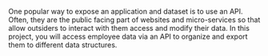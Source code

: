 One popular way to expose an application and dataset is to use an API. Often, they are the public facing part of websites and micro-services so that allow outsiders to interact with them access and modify their data. In this project, you will access employee data via an API to organize and export them to different data structures.
